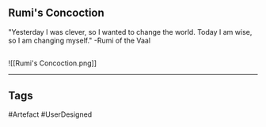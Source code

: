 ## Rumi's Concoction
"Yesterday I was clever, so I wanted to change the world.
Today I am wise, so I am changing myself."
-Rumi of the Vaal
## 
![[Rumi's Concoction.png]]

---
## Tags
#Artefact
#UserDesigned 